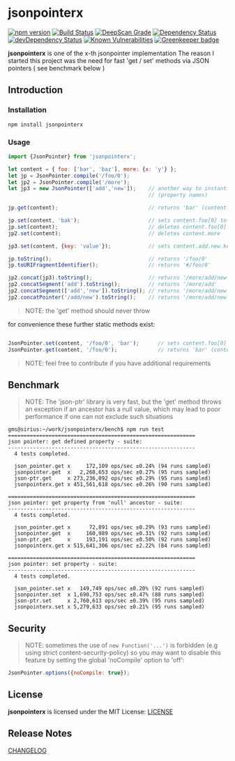 # jsonpointerx

[![npm version](https://badge.fury.io/js/jsonpointerx.svg)](https://badge.fury.io/js/jsonpointerx)
[![Build Status](https://api.travis-ci.org/gms1/jsonpointerx.svg?branch=master)](https://travis-ci.org/gms1/jsonpointerx)
[![DeepScan Grade](https://deepscan.io/api/projects/742/branches/1407/badge/grade.svg)](https://deepscan.io/dashboard/#view=project&pid=742&bid=1407)
[![Dependency Status](https://david-dm.org/gms1/jsonpointerx.svg)](https://david-dm.org/gms1/jsonpointerx)
[![devDependency Status](https://david-dm.org/gms1/jsonpointerx/dev-status.svg)](https://david-dm.org/gms1/jsonpointerx#info=devDependencies)
[![Known Vulnerabilities](https://snyk.io/test/github/gms1/jsonpointerx/badge.svg)](https://snyk.io/test/github/gms1/jsonpointerx)
[![Greenkeeper badge](https://badges.greenkeeper.io/gms1/jsonpointerx.svg)](https://greenkeeper.io/)

**jsonpointerx** is one of the x-th jsonpointer implementation
The reason I started this project was the need for fast 'get / set' methods via JSON pointers ( see benchmark below )

## Introduction

### Installation

```shell
npm install jsonpointerx
```

### Usage

```Javascript
import {JsonPointer} from 'jsonpointerx';

let content = { foo: ['bar', 'baz'], more: {x: 'y'} };
let jp = JsonPointer.compile('/foo/0');
let jp2 = JsonPointer.compile('/more');
let jp3 = new JsonPointer(['add','new']);    // another way to instantiate a JsonPointer using decoded path segments
                                             // (property names)

jp.get(content);                             // returns 'bar' (content.foo[0])

jp.set(content, 'bak');                      // sets content.foo[0] to 'bak'
jp.set(content);                             // deletes content.foo[0] (does not change the length of the array)
jp2.set(content);                            // deletes content.more

jp3.set(content, {key: 'value'});            // sets content.add.new.key to 'value'

jp.toString();                               // returns '/foo/0'
jp.toURIFragmentIdentifier();                // returns '#/foo/0'

jp2.concat(jp3).toString();                  // returns '/more/add/new'
jp2.concatSegment('add').toString();         // returns '/more/add'
jp2.concatSegment(['add','new']).toString(); // returns '/more/add/new'
jp2.concatPointer('/add/new').toString();    // returns '/more/add/new'

```

> NOTE: the 'get' method should never throw

for convenience these further static methods exist:

```Javascript

JsonPointer.set(content, '/foo/0', 'bar');      // sets content.foo[0] to 'bar'
JsonPointer.get(content, '/foo/0');             // returns 'bar' (content.foo[0])

```

> NOTE: feel free to contribute if you have additional requirements

## Benchmark

> NOTE: The 'json-ptr' library is very fast, but the 'get' method throws an exception if an ancestor has a null value, which may lead to poor performance if one can not exclude such situations

```shell
gms@sirius:~/work/jsonpointerx/bench$ npm run test
============================================================
json pointer: get defined property - suite:
------------------------------------------------------------
  4 tests completed.

  json_pointer.get x     172,109 ops/sec ±0.24% (94 runs sampled)
  jsonpointer.get  x   2,268,653 ops/sec ±0.27% (95 runs sampled)
  json-ptr.get     x 273,236,092 ops/sec ±0.29% (95 runs sampled)
  jsonpointerx.get x 451,561,618 ops/sec ±0.26% (90 runs sampled)

============================================================
json pointer: get property from 'null' ancestor - suite:
------------------------------------------------------------
  4 tests completed.

  json_pointer.get x      72,891 ops/sec ±0.29% (93 runs sampled)
  jsonpointer.get  x     160,989 ops/sec ±0.31% (92 runs sampled)
  json-ptr.get     x     193,191 ops/sec ±0.50% (92 runs sampled)
  jsonpointerx.get x 515,641,306 ops/sec ±2.22% (84 runs sampled)

============================================================
json pointer: set property - suite:
------------------------------------------------------------
  4 tests completed.

  json_pointer.set x   149,749 ops/sec ±0.20% (92 runs sampled)
  jsonpointer.set  x 1,690,753 ops/sec ±0.47% (88 runs sampled)
  json-ptr.set     x 2,760,613 ops/sec ±0.39% (95 runs sampled)
  jsonpointerx.set x 5,279,633 ops/sec ±0.21% (95 runs sampled)

```

## Security

> NOTE: sometimes the use of `new Function('...')` is forbidden (e.g using strict content-security-policy)
so you may want to disable this feature by setting the global 'noCompile' option to 'off':

```Javascript
JsonPointer.options({noCompile: true});
```

## License

**jsonpointerx** is licensed under the MIT License:
[LICENSE](./LICENSE)

## Release Notes

[CHANGELOG](./CHANGELOG.md)
